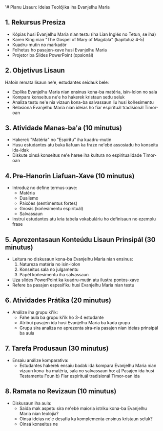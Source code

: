 '# Planu Lisaun: Ideias Teolójika iha Evanjelhu Maria

## 1. Rekursus Presiza

- Kópias husi Evanjelhu Maria nian testu (iha Lían Inglés no Tetun, se iha)
- Karen King nian "The Gospel of Mary of Magdala" (kapituluz 4-5)
- Kuadru-mutin no markadór
- Folhetus ho pasajen-xave husi Evanjelhu Maria
- Projetor ba Slides PowerPoint (opsionál)

## 2. Objetivus Lisaun

Hafoin remata lisaun ne'e, estudantes seidauk bele:
- Esplika Evanjelhu Maria nian ensinus kona-ba matéria, isin-lolon no sala
- Kompara konseitus ne'e ho hakerek kristaun sedu seluk
- Analiza testu ne'e nia vizaun kona-ba salvassaun liu husi koñesimentu
- Relasiona Evanjelhu Maria nian ideias ho fiar espirituál tradisionál Timor-oan

## 3. Atividade Manas-ba'a (10 minutus)

- Hakerek "Matéria" no "Espíritu" iha kuadru-mutin
- Husu estudantes atu buka liafuan ka fraze ne'ebé assosiadu ho konseitu ida-idak
- Diskute oinsá konseitus ne'e haree iha kultura no espiritualidade Timor-oan

## 4. Pre-Hanorin Liafuan-Xave (10 minutus)

- Introduz no define termus-xave:
  - Matéria
  - Dualismo
  - Paixões (sentimentus fortes)
  - Gnosis (koñesimentu espirituál)
  - Salvassaun
- Instrui estudantes atu kria tabela vokabuláriu ho definisaun no ezemplu frase

## 5. Aprezentasaun Konteúdu Lisaun Prinsipál (30 minutus)

- Leitura no diskusaun kona-ba Evanjelhu Maria nian ensinus:
  1. Natureza matéria no isin-lolon
  2. Konseitus sala no julgamentu
  3. Papél koñesimentu iha salvassaun
- Uza slides PowerPoint ka kuadru-mutin atu ilustra pontos-xave
- Refere ba pasajen espesífiku husi Evanjelhu Maria nian testu

## 6. Atividades Prátika (20 minutus)

- Análize iha grupu ki'ik:
  - Fahe aula ba grupu ki'ik ho 3-4 estudante
  - Atribui pasajen ida husi Evanjelhu Maria ba kada grupu
  - Grupu sira analiza no aprezenta sira-nia pasajen nian ideias prinsipál ba aula

## 7. Tarefa Produsaun (30 minutus)

- Ensaiu análize komparativa:
  - Estudantes hakerek ensaiu badak ida kompara Evanjelhu Maria nian vizaun kona-ba matéria, sala no salvassaun ho:
    a) Pasajen ida husi Testamentu Foun
    b) Fiar espirituál tradisionál Timor-oan ida

## 8. Ramata no Revizaun (10 minutus)

- Diskusaun iha aula:
  - Saida mak aspetu sira ne'ebé maioria istriku kona-ba Evanjelhu Maria nian teolojia?
  - Oinsá ideias ne'e desafia ka komplementa ensinus kristaun seluk?
  - Oinsá konseitus ne